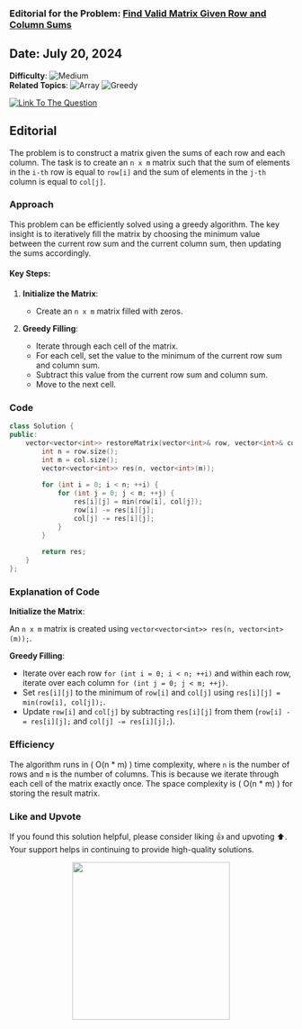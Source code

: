 ### Editorial for the Problem: [Find Valid Matrix Given Row and Column Sums](https://leetcode.com/problems/find-valid-matrix-given-row-and-column-sums/)

## **Date**: July 20, 2024

**Difficulty**: ![Medium](https://img.shields.io/badge/Medium-yellow)  
**Related Topics**: ![Array](https://img.shields.io/badge/Array-blue) ![Greedy](https://img.shields.io/badge/Greedy-blue)

<p>
  <a href="https://leetcode.com/problems/find-valid-matrix-given-row-and-column-sums/">
    <img src="https://img.shields.io/badge/Link%20To%20The%20Question-blue" alt="Link To The Question">
  </a>
</p>

## Editorial

The problem is to construct a matrix given the sums of each row and each column. The task is to create an `n x m` matrix such that the sum of elements in the `i-th` row is equal to `row[i]` and the sum of elements in the `j-th` column is equal to `col[j]`.

### Approach

This problem can be efficiently solved using a greedy algorithm. The key insight is to iteratively fill the matrix by choosing the minimum value between the current row sum and the current column sum, then updating the sums accordingly.

#### Key Steps:

1. **Initialize the Matrix**:
    - Create an `n x m` matrix filled with zeros.

2. **Greedy Filling**:
    - Iterate through each cell of the matrix.
    - For each cell, set the value to the minimum of the current row sum and column sum.
    - Subtract this value from the current row sum and column sum.
    - Move to the next cell.

### Code

```cpp
class Solution {
public:
    vector<vector<int>> restoreMatrix(vector<int>& row, vector<int>& col) {
        int n = row.size();
        int m = col.size();
        vector<vector<int>> res(n, vector<int>(m));
        
        for (int i = 0; i < n; ++i) {
            for (int j = 0; j < m; ++j) {
                res[i][j] = min(row[i], col[j]);
                row[i] -= res[i][j];
                col[j] -= res[i][j];
            }
        }
        
        return res;
    }
};
```
### Explanation of Code

**Initialize the Matrix**:

An `n x m` matrix is created using `vector<vector<int>> res(n, vector<int>(m));`.

**Greedy Filling**:

- Iterate over each row `for (int i = 0; i < n; ++i)` and within each row, iterate over each column `for (int j = 0; j < m; ++j)`.
- Set `res[i][j]` to the minimum of `row[i]` and `col[j]` using `res[i][j] = min(row[i], col[j]);`.
- Update `row[i]` and `col[j]` by subtracting `res[i][j]` from them (`row[i] -= res[i][j];` and `col[j] -= res[i][j];`).

### Efficiency

The algorithm runs in ( O(n \* m) ) time complexity, where `n` is the number of rows and `m` is the number of columns. This is because we iterate through each cell of the matrix exactly once. The space complexity is ( O(n * m) ) for storing the result matrix.

### Like and Upvote

If you found this solution helpful, please consider liking 👍 and upvoting ⬆️. Your support helps in continuing to provide high-quality solutions.

<p align="center">
  <img src="https://preview.redd.it/petition-to-change-the-upvote-and-downvote-button-to-like-v0-jbrdq402054c1.jpg?width=640&crop=smart&auto=webp&s=8225d21c98a245f44fd6c1f74a4c6c67f0061f25" width="280">
</p>
